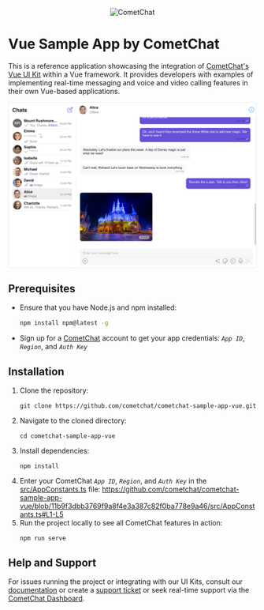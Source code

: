 <p align="center">
  <img alt="CometChat" src="https://assets.cometchat.io/website/images/logos/banner.png">
</p>


# Vue Sample App by CometChat

This is a reference application showcasing the integration of [CometChat's Vue UI Kit](https://www.cometchat.com/docs/v4/vue-uikit/overview) within a Vue framework. It provides developers with examples of implementing real-time messaging and voice and video calling features in their own Vue-based applications.

<div style="
    display: flex;
    align-items: center;
    justify-content: center;">
   <img src="./Screenshots/overview_cometchat_screens.png" />
</div>

## Prerequisites

- Ensure that you have Node.js and npm installed:

    ```sh
    npm install npm@latest -g
    ```

- Sign up for a [CometChat](https://app.cometchat.com/) account to get your app credentials: _`App ID`_, _`Region`_, and _`Auth Key`_


## Installation
1. Clone the repository:
    ```
    git clone https://github.com/cometchat/cometchat-sample-app-vue.git
    ```
2. Navigate to the cloned directory:
    ```
    cd cometchat-sample-app-vue
    ```
3. Install dependencies:
    ```
    npm install
    ```
4. Enter your CometChat _`App ID`_, _`Region`_, and _`Auth Key`_ in the [src/AppConstants.ts](https://github.com/cometchat/cometchat-sample-app-vue/blob/v4/src/AppConstants.ts) file:
    https://github.com/cometchat/cometchat-sample-app-vue/blob/11b9f3dbb3769f9a8f4e3a387c82f0ba778e9a46/src/AppConstants.ts#L1-L5
5. Run the project locally to see all CometChat features in action:
    ```
    npm run serve
    ```


## Help and Support
For issues running the project or integrating with our UI Kits, consult our [documentation](https://www.cometchat.com/docs/vue-uikit/integration) or create a [support ticket](https://help.cometchat.com/hc/en-us) or seek real-time support via the [CometChat Dashboard](https://app.cometchat.com/).

